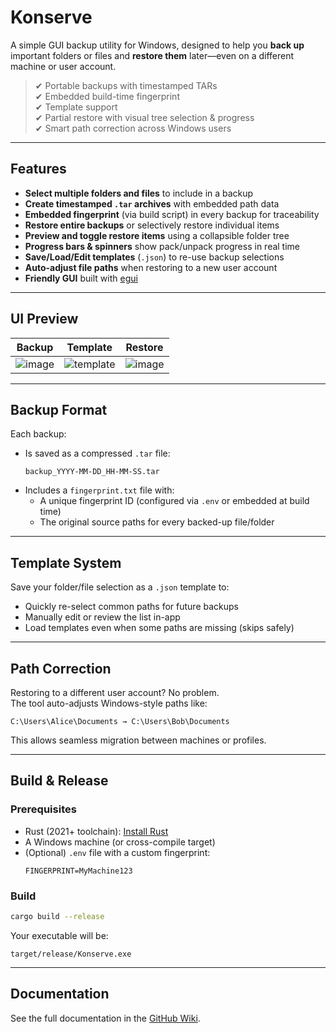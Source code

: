 # Konserve

A simple GUI backup utility for Windows, designed to help you **back up** important folders or files and **restore them** later—even on a different machine or user account.

> ✔ Portable backups with timestamped TARs  
> ✔ Embedded build-time fingerprint  
> ✔ Template support  
> ✔ Partial restore with visual tree selection & progress  
> ✔ Smart path correction across Windows users  

---

## Features

- **Select multiple folders and files** to include in a backup  
- **Create timestamped `.tar` archives** with embedded path data  
- **Embedded fingerprint** (via build script) in every backup for traceability  
- **Restore entire backups** or selectively restore individual items  
- **Preview and toggle restore items** using a collapsible folder tree  
- **Progress bars & spinners** show pack/unpack progress in real time  
- **Save/Load/Edit templates** (`.json`) to re-use backup selections  
- **Auto-adjust file paths** when restoring to a new user account  
- **Friendly GUI** built with [egui](https://github.com/emilk/egui)

---

## UI Preview

| Backup | Template | Restore |
|--------|----------|---------|
| ![image](https://github.com/user-attachments/assets/778d4407-439c-43df-9857-df10717fcd6d) | ![template](https://github.com/user-attachments/assets/88896958-6b62-453f-973a-81744626b53d) | ![image](https://github.com/user-attachments/assets/6315f889-d01c-450d-a36c-fafbe47e1f6e) |

---

## Backup Format

Each backup:
- Is saved as a compressed `.tar` file:
  ```
  backup_YYYY-MM-DD_HH-MM-SS.tar
  ```
- Includes a `fingerprint.txt` file with:
  - A unique fingerprint ID (configured via `.env` or embedded at build time)
  - The original source paths for every backed-up file/folder

---

## Template System

Save your folder/file selection as a `.json` template to:
- Quickly re-select common paths for future backups
- Manually edit or review the list in-app
- Load templates even when some paths are missing (skips safely)

---

## Path Correction

Restoring to a different user account? No problem.  
The tool auto-adjusts Windows-style paths like:

```
C:\Users\Alice\Documents → C:\Users\Bob\Documents
```

This allows seamless migration between machines or profiles.

---

## Build & Release

### Prerequisites

- Rust (2021+ toolchain): [Install Rust](https://rustup.rs)
- A Windows machine (or cross-compile target)
- (Optional) `.env` file with a custom fingerprint:
  ```env
  FINGERPRINT=MyMachine123
  ```

### Build

```bash
cargo build --release
```

Your executable will be:

```
target/release/Konserve.exe
```

---

## Documentation

See the full documentation in the [GitHub Wiki](https://github.com/konnatoad/Konserve/wiki).
